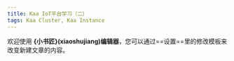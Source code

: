```yaml
---
title: Kaa IoT平台学习（二） 
tags: Kaa Cluster, Kaa Instance
---
```



欢迎使用 **{小书匠}(xiaoshujiang)编辑器**，您可以通过==设置==里的修改模板来改变新建文章的内容。